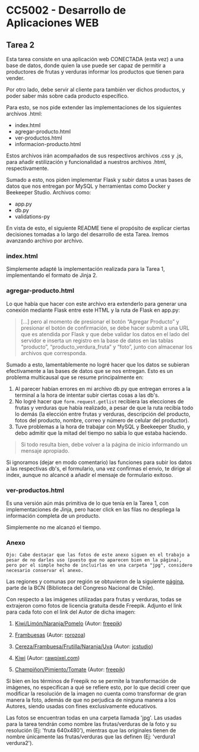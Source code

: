 # CC5002 - Desarrollo de Aplicaciones WEB
## Tarea 2

Esta tarea consiste en una aplicación web CONECTADA (esta vez) a una base de datos, donde quien la use puede ser capaz de permitir a productores de frutas y verduras informar los productos que tienen para vender.

Por otro lado, debe servir al cliente para también ver dichos productos, y poder saber más sobre cada producto específico.

Para esto, se nos pide extender las implementaciones de los siguientes archivos .html:

* index.html
* agregar-producto.html
* ver-productos.html 
* informacion-producto.html

Estos archivos irán acompañados de sus respectivos archivos .css y .js, para añadir estilización y funcionalidad a nuestros archivos .html, respectivamente.

Sumado a esto, nos piden implementar Flask y subir datos a unas bases de datos que nos entregan por MySQL y herramientas como Docker y Beekeeper Studio. Archivos como:

* app.py
* db.py
* validations-py

En vista de esto, el siguiente README tiene el propósito de explicar ciertas decisiones tomadas a lo largo del desarrollo de esta Tarea. Iremos avanzando archivo por archivo.

### index.html

Simplemente adapté la implementación realizada para la Tarea 1, implementando el formato de Jinja 2.

### agregar-producto.html

Lo que había que hacer con este archivo era extenderlo para generar una conexión mediante Flask entre este HTML y la ruta de Flask en app.py:

> [...] pero al momento de
presionar el botón “Agregar Producto” y presionar el botón de confirmación, se debe
hacer submit a una URL que es atendida por Flask y que debe validar los datos en el
lado del servidor e inserta un registro en la base de datos en las tablas “producto”,
“producto_verdura_fruta” y “foto”, junto con almacenar los archivos que corresponda.

Sumado a esto, lamentablemente no logré hacer que los datos se subieran efectivamente a las bases de datos que se nos entregan. Esto es un problema multicausal que se resume principalmente en:

1) Al parecer habían errores en mi archivo db.py que entregan errores a la terminal a la hora de intentar subir ciertas cosas a las db's.
2) No logré hacer que `form.request.getlist` recibiera las elecciones de frutas y verduras que había realizado, a pesar de que la ruta recibía todo lo demás (la elección entre frutas y verduras, descripción del producto, fotos del producto, nombre, correo y número de celular del productor).
3) Tuve problemas a la hora de trabajar con MySQL y Beekeeper Studio, y debo admitir que la mitad del tiempo no sabía lo que estaba haciendo.

> Si
todo resulta bien, debe volver a la página de inicio informando un mensaje apropiado.

Si ignoramos (dejar en modo comentario) las funciones para subir los datos a las respectivas db's, el formulario, una vez confirmas el envío, te dirige al index, aunque no alcancé a añadir el mensaje de formulario exitoso.

### ver-productos.html

Es una versión aún más primitiva de lo que tenía en la Tarea 1, con implementaciones de Jinja, pero hacer click en las filas no despliega la información completa de un producto.

Simplemente no me alcanzó el tiempo.

### Anexo

`Ojo: Cabe destacar que las fotos de este anexo siguen en el trabajo a pesar de no darles uso (puesto que no aparecen bien en la página), pero por el simple hecho de incluirlas en una carpeta "jpg", considero necesario conservar el anexo.`

Las regiones y comunas por región se obtuvieron de la siguiente [página](https://www.bcn.cl/siit/mapoteca/comunas), parte de la BCN (Biblioteca del Congreso Nacional de Chile).

Con respecto a las imágenes utilizadas para frutas y verduras, todas se extrajeron como fotos de licencia gratuita desde Freepik. Adjunto el link para cada foto con el link del Autor de dicha imagen:

1. [Kiwi/Limón/Naranja/Pomelo](https://www.freepik.es/foto-gratis/vista-superior-pomelo-organico-kiwi-lima_7280108.htm#fromView=search&page=1&position=6&uuid=cd3d1c23-56ad-4026-b4f3-3f6e8191704d) (Autor: [freepik](https://www.freepik.es/autor/freepik))

2. [Frambuesas](https://www.freepik.es/foto-gratis/frambuesas-dispuestas-crear-fondo-visualmente-atractivo_135010097.htm#fromView=search&page=2&position=6&uuid=cd3d1c23-56ad-4026-b4f3-3f6e8191704d) (Autor: [rorozoa](https://www.freepik.es/autor/rorozoa))

3. [Cereza/Frambuesa/Frutilla/Naranja/Uva](https://www.freepik.es/foto-gratis/vista-superior-fruta-variada_903081.htm#fromView=search&page=2&position=48&uuid=cd3d1c23-56ad-4026-b4f3-3f6e8191704d) (Autor: [jcstudio](https://www.freepik.es/autor/jcstudio))

4. [Kiwi](https://www.freepik.es/foto-gratis/primer-plano-rodajas-fruta-kiwi-verde_3077291.htm#fromView=search&page=5&position=2&uuid=cd3d1c23-56ad-4026-b4f3-3f6e8191704d) (Autor: [rawpixel.com](https://www.freepik.es/autor/rawpixel-com))

5. [Champiñon/Pimiento/Tomate](https://www.freepik.es/foto-gratis/tomates-champinones-pimientos-vista-superior_10300514.htm#fromView=search&page=1&position=35&uuid=54c3fc5e-715d-4f52-aeb4-03b6be3d4fdf) (Autor: [freepik](https://www.freepik.es/autor/freepik))

Si bien en los términos de Freepik no se permite la transformación de imágenes, no especifican a qué se refiere esto, por lo que decidí creer que modificar la resolución de la imagen no cuenta como transformar de gran manera la foto, además de que no perjudica de ninguna manera a los Autores, siendo usadas con fines exclusivamente educativos.

Las fotos se encuentran todas en una carpeta llamada 'jpg'. Las usadas para la tarea tendrán como nombre las frutas/verduras de la foto y su resolución (Ej: 'fruta 640x480'), mientras que las originales tienen de nombre únicamente las frutas/verduras que las definen (Ej: 'verdura1 verdura2').